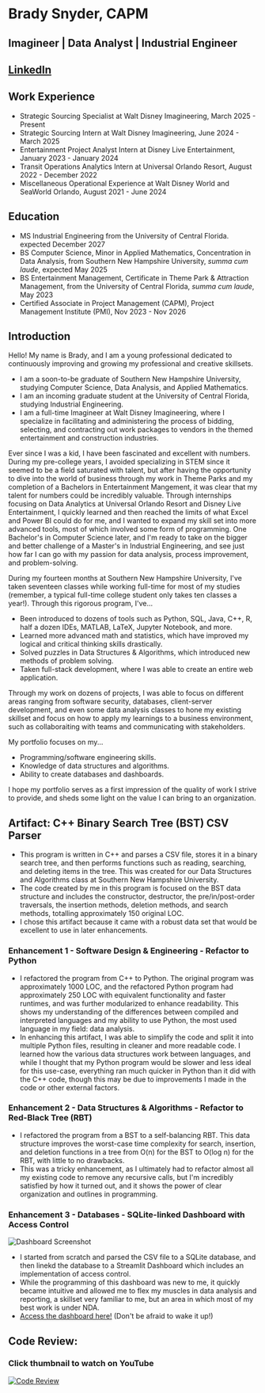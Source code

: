 # Brady Snyder, CAPM
## Imagineer | Data Analyst | Industrial Engineer
## [LinkedIn](https://linkedin.com/in/bradysnyder879/)

## Work Experience
- Strategic Sourcing Specialist at Walt Disney Imagineering, March 2025 - Present
- Strategic Sourcing Intern at Walt Disney Imagineering, June 2024 - March 2025
- Entertainment Project Analyst Intern at Disney Live Entertainment, January 2023 - January 2024
- Transit Operations Analytics Intern at Universal Orlando Resort, August 2022 - December 2022
- Miscellaneous Operational Experience at Walt Disney World and SeaWorld Orlando, August 2021 - June 2024

## Education
- MS Industrial Engineering from the University of Central Florida. expected December 2027
- BS Computer Science, Minor in Applied Mathematics, Concentration in Data Analysis, from Southern New Hampshire University, *summa cum laude*, expected May 2025
- BS Entertainment Management, Certificate in Theme Park & Attraction Management, from the University of Central Florida, *summa cum laude*, May 2023
- Certified Associate in Project Management (CAPM), Project Management Institute (PMI), Nov 2023 - Nov 2026

## Introduction
Hello! My name is Brady, and I am a young professional dedicated to continuously improving and growing my professional and creative skillsets. 
- I am a soon-to-be graduate of Southern New Hampshire University, studying Computer Science, Data Analysis, and Applied Mathematics.
- I am an incoming graduate student at the University of Central Florida, studying Industrial Engineering.
- I am a full-time Imagineer at Walt Disney Imagineering, where I specialize in facilitating and administering the process of bidding, selecting, and contracting out work packages to vendors in the themed entertainment and construction industries.

Ever since I was a kid, I have been fascinated and excellent with numbers. During my pre-college years, I avoided specializing in STEM since it seemed to be a field saturated with talent, but after having the opportunity to dive into the world of business through my work in Theme Parks and my completion of a Bachelors in Entertainment Mangement, it was clear that my talent for numbers could be incredibly valuable. Through internships focusing on Data Analytics at Universal Orlando Resort and Disney Live Entertainment, I quickly learned and then reached the limits of what Excel and Power BI could do for me, and I wanted to expand my skill set into more advanced tools, most of which involved some form of programming. One Bachelor's in Computer Science later, and I'm ready to take on the bigger and better challenge of a Master's in Industrial Engineering, and see just how far I can go with my passion for data analysis, process improvement, and problem-solving.

During my fourteen months at Southern New Hampshire University, I've taken seventeen classes while working full-time for most of my studies (remember, a typical full-time college student only takes ten classes a year!). Through this rigorous program, I've...
- Been introduced to dozens of tools such as Python, SQL, Java, C++, R, half a dozen IDEs, MATLAB, LaTeX, Jupyter Notebook, and more.
- Learned more advanced math and statistics, which have improved my logical and critical thinking skills drastically.
- Solved puzzles in Data Structures & Algorithms, which introduced new methods of problem solving.
- Taken full-stack development, where I was able to create an entire web application.

Through my work on dozens of projects, I was able to focus on different areas ranging from software security, databases, client-server development, and even some data analysis classes to hone my existing skillset and focus on how to apply my learnings to a business environment, such as collaboraiting with teams and communicating with stakeholders.

My portfolio focuses on my...
- Programming/software engineering skills.
- Knowledge of data structures and algorithms.
- Ability to create databases and dashboards.
  
I hope my portfolio serves as a first impression of the quality of work I strive to provide, and sheds some light on the value I can bring to an organization. 

## Artifact: C++ Binary Search Tree (BST) CSV Parser
- This program is written in C++ and parses a CSV file, stores it in a binary search tree, and then performs functions such as reading, searching, and deleting items in the tree. This was created for our Data Structures and Algorithms class at Southern New Hampshire University.
- The code created by me in this program is focused on the BST data structure and includes the constructor, destructor, the pre/in/post-order traversals, the insertion methods, deletion methods, and search methods, totalling approximately 150 original LOC.
- I chose this artifact because it came with a robust data set that would be excellent to use in later enhancements. 
### Enhancement 1 - Software Design & Engineering - Refactor to Python
- I refactored the program from C++ to Python. The original program was approximately 1000 LOC, and the refactored Python program had approximately 250 LOC with equivalent functionality and faster runtimes, and was further modularized to enhance readability. This shows my understanding of the differences between compiled and interpreted languages and my ability to use Python, the most used language in my field: data analysis.
- In enhancing this artifact, I was able to simplify the code and split it into multiple Python files, resulting in cleaner and more readable code. I learned how the various data structures work between languages, and while I thought that my Python program would be slower and less ideal for this use-case, everything ran much quicker in Python than it did with the C++ code, though this may be due to improvements I made in the code or other external factors.
### Enhancement 2 - Data Structures & Algorithms - Refactor to Red-Black Tree (RBT)
- I refactored the program from a BST to a self-balancing RBT. This data structure improves the worst-case time complexity for search, insertion, and deletion functions in a tree from O(n) for the BST to O(log n) for the RBT, with little to no drawbacks.
- This was a tricky enhancement, as I ultimately had to refactor almost all my existing code to remove any recursive calls, but I'm incredibly satisfied by how it turned out, and it shows the power of clear organization and outlines in programming.
### Enhancement 3 - Databases - SQLite-linked Dashboard with Access Control
![Dashboard Screenshot](https://i.imgur.com/wME3Ozi.png)
- I started from scratch and parsed the CSV file to a SQLite database, and then linekd the database to a Streamlit Dashboard which includes an implementation of access control.
- While the programming of this dashboard was new to me, it quickly became intuitive and allowed me to flex my muscles in data analysis and reporting, a skillset very familiar to me, but an area in which most of my best work is under NDA.
- [Access the dashboard here!](https://brsportfoliodash.streamlit.app/) (Don't be afraid to wake it up!) 

## Code Review:
### Click thumbnail to watch on YouTube
[![Code Review](https://img.youtube.com/vi/FSAkcbkLB3A/maxresdefault.jpg)](https://www.youtube.com/watch?v=FSAkcbkLB3A)
